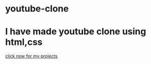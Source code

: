 # youtube-clone
<h1>I have made youtube clone using html,css</h1>
<a href="https://u2be.netlify.app">click now for my projects</a>
